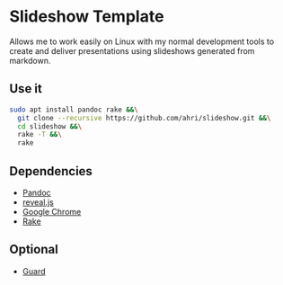 # Slideshow Template

Allows me to work easily on Linux with my normal development tools to create
and deliver presentations using slideshows generated from markdown.

## Use it

```sh
sudo apt install pandoc rake &&\
  git clone --recursive https://github.com/ahri/slideshow.git &&\
  cd slideshow &&\
  rake -T &&\
  rake
```

## Dependencies

- [Pandoc](http://pandoc.org/)
- [reveal.js](http://lab.hakim.se/reveal-js/)
- [Google Chrome](http://www.google.com/chrome/)
- [Rake](https://ruby.github.io/rake/)

## Optional

- [Guard](http://guardgem.org/)
